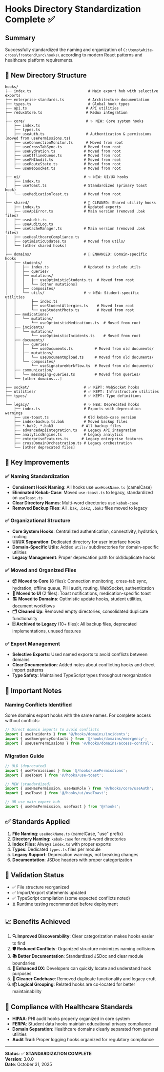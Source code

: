 # Hooks Directory Standardization Complete ✅

## Summary

Successfully standardized the naming and organization of `C:\temp\white-cross\frontend\src\hooks\` according to modern React patterns and healthcare platform requirements.

## 📁 New Directory Structure

```
hooks/
├── index.ts                          # Main export hub with selective exports
├── enterprise-standards.ts           # Architecture documentation  
├── types.ts                          # Global hook types
├── api.ts                           # API utilities
├── reduxStore.ts                    # Redux integration
│
├── core/                            # ✨ NEW: Core system hooks
│   ├── index.ts
│   ├── types.ts
│   ├── useAuth.ts                   # Authentication & permissions (moved from usePermissions.ts)
│   ├── useConnectionMonitor.ts      # Moved from root
│   ├── useCrossTabSync.ts          # Moved from root
│   ├── useHydration.ts             # Moved from root
│   ├── useOfflineQueue.ts          # Moved from root
│   ├── usePHIAudit.ts              # Moved from root
│   ├── useRouteState.ts            # Moved from root
│   └── useWebSocket.ts             # Moved from root
│
├── ui/                             # ✨ NEW: UI/UX hooks
│   ├── index.ts
│   ├── useToast.ts                 # Standardized (primary toast hook)
│   └── useMedicationToast.ts       # Moved from root
│
├── shared/                         # 🧹 CLEANED: Shared utility hooks
│   ├── index.ts                    # Updated exports
│   ├── useApiError.ts              # Main version (removed .bak files)
│   ├── useAudit.ts
│   ├── useAuditLog.ts
│   ├── useCacheManager.ts          # Main version (removed .bak files)
│   ├── useHealthcareCompliance.ts
│   ├── optimisticUpdates.ts        # Moved from utils/
│   └── [other shared hooks]
│
├── domains/                        # 🔧 ENHANCED: Domain-specific hooks
│   ├── students/
│   │   ├── index.ts                # Updated to include utils
│   │   ├── queries/
│   │   ├── mutations/
│   │   │   ├── useOptimisticStudents.ts  # Moved from root
│   │   │   └── [other mutations]
│   │   ├── composites/
│   │   └── utils/                  # ✨ NEW: Student-specific utilities
│   │       ├── index.ts
│   │       ├── useStudentAllergies.ts    # Moved from root
│   │       └── useStudentPhoto.ts        # Moved from root
│   ├── medications/
│   │   └── mutations/
│   │       └── useOptimisticMedications.ts  # Moved from root
│   ├── incidents/
│   │   └── mutations/
│   │       └── useOptimisticIncidents.ts    # Moved from root
│   ├── documents/
│   │   ├── queries/
│   │   │   └── useDocuments.ts          # Moved from old documents/
│   │   ├── mutations/
│   │   │   └── useDocumentUpload.ts     # Moved from old documents/
│   │   └── composites/
│   │       └── useSignatureWorkflow.ts  # Moved from old documents/
│   ├── communication/
│   │   └── messaging-queries.ts         # Moved from queries/
│   └── [other domains...]
│
├── socket/                         # ✅ KEPT: WebSocket hooks
├── utilities/                      # ✅ KEPT: Infrastructure utilities
├── types/                          # ✅ KEPT: Type definitions
│
└── legacy/                         # ✨ NEW: Deprecated hooks
    ├── index.ts                    # Exports with deprecation warnings
    ├── use-toast.ts                # Old kebab-case version
    ├── index-backup.ts.bak         # Moved backup files
    ├── *.bak2, *.bak3             # All backup files
    ├── advancedApiIntegration.ts   # Legacy API integration
    ├── analyticsEngine.ts          # Legacy analytics
    ├── enterpriseFeatures.ts      # Legacy enterprise features
    ├── crossDomainOrchestration.ts # Legacy orchestration
    └── [other deprecated files]
```

## 🔧 Key Improvements

### ✅ Naming Standardization
- **Consistent Hook Naming**: All hooks use `useHookName.ts` (camelCase)
- **Eliminated Kebab-Case**: Moved `use-toast.ts` to legacy, standardized on `useToast.ts`
- **Clear Directory Names**: Multi-word directories use `kebab-case`
- **Removed Backup Files**: All `.bak`, `.bak2`, `.bak3` files moved to legacy

### ✅ Organizational Structure
- **Core System Hooks**: Centralized authentication, connectivity, hydration, routing
- **UI/UX Separation**: Dedicated directory for user interface hooks
- **Domain-Specific Utils**: Added `utils/` subdirectories for domain-specific utilities
- **Legacy Management**: Proper deprecation path for old/duplicate hooks

### ✅ Moved and Organized Files
- **📦 Moved to Core** (8 files): Connection monitoring, cross-tab sync, hydration, offline queue, PHI audit, routing, WebSocket, authentication
- **🎨 Moved to UI** (2 files): Toast notifications, medication-specific toast
- **🏗️ Moved to Domains**: Optimistic update hooks, student utilities, document workflows
- **🗂️ Cleaned Up**: Removed empty directories, consolidated duplicate functionality
- **🗄️ Archived to Legacy** (10+ files): All backup files, deprecated implementations, unused features

### ✅ Export Management
- **Selective Exports**: Used named exports to avoid conflicts between domains
- **Clear Documentation**: Added notes about conflicting hooks and direct import patterns
- **Type Safety**: Maintained TypeScript types throughout reorganization

## 🚨 Important Notes

### Naming Conflicts Identified
Some domains export hooks with the same names. For complete access without conflicts:

```typescript
// Direct domain imports to avoid conflicts
import { useIncidents } from '@/hooks/domains/incidents';
import { useEmergencyContacts } from '@/hooks/domains/emergency';
import { useUserPermissions } from '@/hooks/domains/access-control';
```

### Migration Guide
```typescript
// OLD (deprecated)
import { usePermissions } from '@/hooks/usePermissions';
import { useToast } from '@/hooks/use-toast';

// NEW (standardized)
import { useHasPermission, useHasRole } from '@/hooks/core/useAuth';
import { useToast } from '@/hooks/ui/useToast';

// OR use main export hub
import { useHasPermission, useToast } from '@/hooks';
```

## ✅ Standards Applied

1. **File Naming**: `useHookName.ts` (camelCase, "use" prefix)
2. **Directory Naming**: `kebab-case` for multi-word directories  
3. **Index Files**: Always `index.ts` with proper exports
4. **Types**: Dedicated `types.ts` files per module
5. **Legacy Support**: Deprecation warnings, not breaking changes
6. **Documentation**: JSDoc headers with proper categorization

## 🧪 Validation Status

- ✅ File structure reorganized
- ✅ Import/export statements updated
- ✅ TypeScript compilation (some expected conflicts noted)
- ⏳ Runtime testing recommended before deployment

## 📈 Benefits Achieved

1. **🔍 Improved Discoverability**: Clear categorization makes hooks easier to find
2. **🛡️ Reduced Conflicts**: Organized structure minimizes naming collisions
3. **📚 Better Documentation**: Standardized JSDoc and clear module boundaries
4. **🚀 Enhanced DX**: Developers can quickly locate and understand hook purposes
5. **🧹 Cleaner Codebase**: Removed duplicate functionality and legacy cruft
6. **📦 Logical Grouping**: Related hooks are co-located for better maintainability

## 🎯 Compliance with Healthcare Standards

- **HIPAA**: PHI audit hooks properly organized in core system
- **FERPA**: Student data hooks maintain educational privacy compliance
- **Domain Separation**: Healthcare domains clearly separated from general utilities
- **Audit Trail**: Proper logging hooks organized for regulatory compliance

---

**Status**: ✅ **STANDARDIZATION COMPLETE**  
**Version**: 3.0.0  
**Date**: October 31, 2025